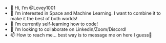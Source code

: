 - 👋 Hi, I’m @Lovey1001
- 👀 I’m interested in Space and Machine Learning. I want to combine it to make it the best of both worlds!
- 🌱 I’m currently self-learning how to code!
- 💞️ I’m looking to collaborate on Linkedin/Zoom/Discord!
- 📫 How to reach me... best way is to message me on here I guess👻
<!---
Lovey1001/Lovey1001 is a ✨ special ✨ repository because its `README.md` (this file) appears on your GitHub profile.
You can click the Preview link to take a look at your changes.
--->
